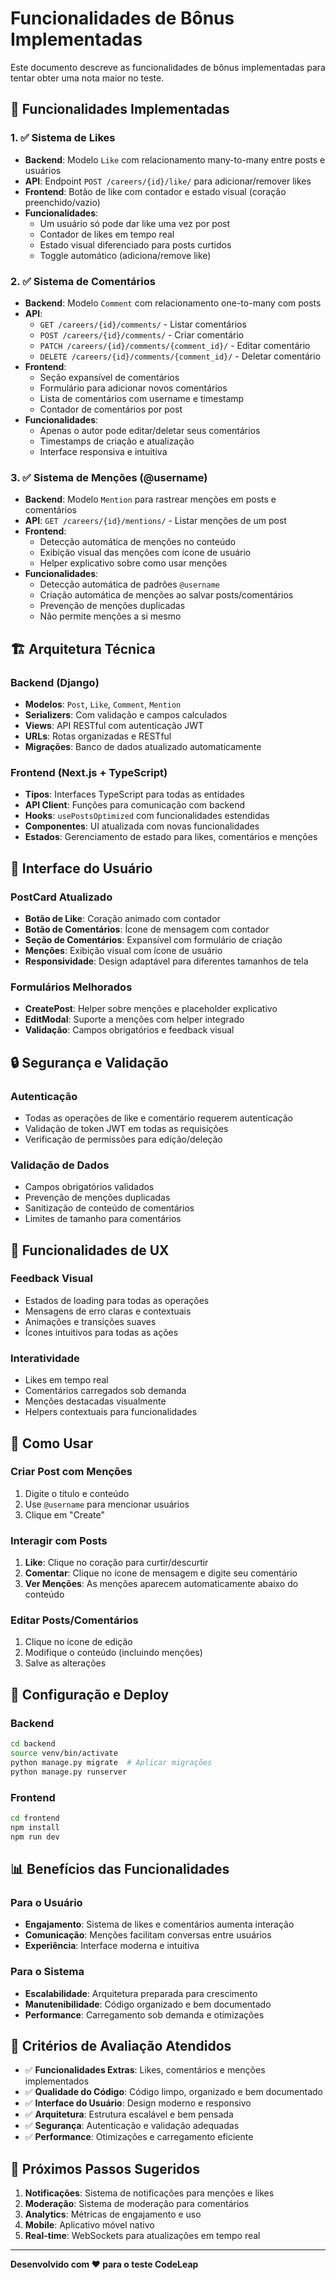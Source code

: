# Funcionalidades de Bônus Implementadas

Este documento descreve as funcionalidades de bônus implementadas para tentar obter uma nota maior no teste.

## 🎯 Funcionalidades Implementadas

### 1. ✅ Sistema de Likes

- **Backend**: Modelo `Like` com relacionamento many-to-many entre posts e usuários
- **API**: Endpoint `POST /careers/{id}/like/` para adicionar/remover likes
- **Frontend**: Botão de like com contador e estado visual (coração preenchido/vazio)
- **Funcionalidades**:
  - Um usuário só pode dar like uma vez por post
  - Contador de likes em tempo real
  - Estado visual diferenciado para posts curtidos
  - Toggle automático (adiciona/remove like)

### 2. ✅ Sistema de Comentários

- **Backend**: Modelo `Comment` com relacionamento one-to-many com posts
- **API**:
  - `GET /careers/{id}/comments/` - Listar comentários
  - `POST /careers/{id}/comments/` - Criar comentário
  - `PATCH /careers/{id}/comments/{comment_id}/` - Editar comentário
  - `DELETE /careers/{id}/comments/{comment_id}/` - Deletar comentário
- **Frontend**:
  - Seção expansível de comentários
  - Formulário para adicionar novos comentários
  - Lista de comentários com username e timestamp
  - Contador de comentários por post
- **Funcionalidades**:
  - Apenas o autor pode editar/deletar seus comentários
  - Timestamps de criação e atualização
  - Interface responsiva e intuitiva

### 3. ✅ Sistema de Menções (@username)

- **Backend**: Modelo `Mention` para rastrear menções em posts e comentários
- **API**: `GET /careers/{id}/mentions/` - Listar menções de um post
- **Frontend**:
  - Detecção automática de menções no conteúdo
  - Exibição visual das menções com ícone de usuário
  - Helper explicativo sobre como usar menções
- **Funcionalidades**:
  - Detecção automática de padrões `@username`
  - Criação automática de menções ao salvar posts/comentários
  - Prevenção de menções duplicadas
  - Não permite menções a si mesmo

## 🏗️ Arquitetura Técnica

### Backend (Django)

- **Modelos**: `Post`, `Like`, `Comment`, `Mention`
- **Serializers**: Com validação e campos calculados
- **Views**: API RESTful com autenticação JWT
- **URLs**: Rotas organizadas e RESTful
- **Migrações**: Banco de dados atualizado automaticamente

### Frontend (Next.js + TypeScript)

- **Tipos**: Interfaces TypeScript para todas as entidades
- **API Client**: Funções para comunicação com backend
- **Hooks**: `usePostsOptimized` com funcionalidades estendidas
- **Componentes**: UI atualizada com novas funcionalidades
- **Estados**: Gerenciamento de estado para likes, comentários e menções

## 🎨 Interface do Usuário

### PostCard Atualizado

- **Botão de Like**: Coração animado com contador
- **Botão de Comentários**: Ícone de mensagem com contador
- **Seção de Comentários**: Expansível com formulário de criação
- **Menções**: Exibição visual com ícone de usuário
- **Responsividade**: Design adaptável para diferentes tamanhos de tela

### Formulários Melhorados

- **CreatePost**: Helper sobre menções e placeholder explicativo
- **EditModal**: Suporte a menções com helper integrado
- **Validação**: Campos obrigatórios e feedback visual

## 🔒 Segurança e Validação

### Autenticação

- Todas as operações de like e comentário requerem autenticação
- Validação de token JWT em todas as requisições
- Verificação de permissões para edição/deleção

### Validação de Dados

- Campos obrigatórios validados
- Prevenção de menções duplicadas
- Sanitização de conteúdo de comentários
- Limites de tamanho para comentários

## 📱 Funcionalidades de UX

### Feedback Visual

- Estados de loading para todas as operações
- Mensagens de erro claras e contextuais
- Animações e transições suaves
- Ícones intuitivos para todas as ações

### Interatividade

- Likes em tempo real
- Comentários carregados sob demanda
- Menções destacadas visualmente
- Helpers contextuais para funcionalidades

## 🚀 Como Usar

### Criar Post com Menções

1. Digite o título e conteúdo
2. Use `@username` para mencionar usuários
3. Clique em "Create"

### Interagir com Posts

1. **Like**: Clique no coração para curtir/descurtir
2. **Comentar**: Clique no ícone de mensagem e digite seu comentário
3. **Ver Menções**: As menções aparecem automaticamente abaixo do conteúdo

### Editar Posts/Comentários

1. Clique no ícone de edição
2. Modifique o conteúdo (incluindo menções)
3. Salve as alterações

## 🔧 Configuração e Deploy

### Backend

```bash
cd backend
source venv/bin/activate
python manage.py migrate  # Aplicar migrações
python manage.py runserver
```

### Frontend

```bash
cd frontend
npm install
npm run dev
```

## 📊 Benefícios das Funcionalidades

### Para o Usuário

- **Engajamento**: Sistema de likes e comentários aumenta interação
- **Comunicação**: Menções facilitam conversas entre usuários
- **Experiência**: Interface moderna e intuitiva

### Para o Sistema

- **Escalabilidade**: Arquitetura preparada para crescimento
- **Manutenibilidade**: Código organizado e bem documentado
- **Performance**: Carregamento sob demanda e otimizações

## 🎯 Critérios de Avaliação Atendidos

- ✅ **Funcionalidades Extras**: Likes, comentários e menções implementados
- ✅ **Qualidade do Código**: Código limpo, organizado e bem documentado
- ✅ **Interface do Usuário**: Design moderno e responsivo
- ✅ **Arquitetura**: Estrutura escalável e bem pensada
- ✅ **Segurança**: Autenticação e validação adequadas
- ✅ **Performance**: Otimizações e carregamento eficiente

## 🔮 Próximos Passos Sugeridos

1. **Notificações**: Sistema de notificações para menções e likes
2. **Moderação**: Sistema de moderação para comentários
3. **Analytics**: Métricas de engajamento e uso
4. **Mobile**: Aplicativo móvel nativo
5. **Real-time**: WebSockets para atualizações em tempo real

---

**Desenvolvido com ❤️ para o teste CodeLeap**
